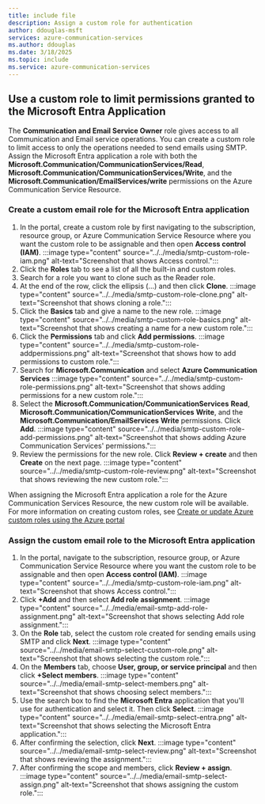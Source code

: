 ```yaml
---
title: include file
description: Assign a custom role for authentication
author: ddouglas-msft
services: azure-communication-services
ms.author: ddouglas
ms.date: 3/18/2025
ms.topic: include
ms.service: azure-communication-services
---
```


## Use a custom role to limit permissions granted to the Microsoft Entra Application

The **Communication and Email Service Owner** role gives access to all Communication and Email service operations. You can create a custom role to limit access to only the operations needed to send emails using SMTP. Assign the Microsoft Entra application a role with both the **Microsoft.Communication/CommunicationServices/Read**, **Microsoft.Communication/CommunicationServices/Write**, and the **Microsoft.Communication/EmailServices/write** permissions on the Azure Communication Service Resource.

### Create a custom email role for the Microsoft Entra application
1. In the portal, create a custom role by first navigating to the subscription, resource group, or Azure Communication Service Resource where you want the custom role to be assignable and then open **Access control (IAM)**.
    :::image type="content" source="../../media/smtp-custom-role-iam.png" alt-text="Screenshot that shows Access control.":::
1. Click the **Roles** tab to see a list of all the built-in and custom roles.
1. Search for a role you want to clone such as the Reader role.
1. At the end of the row, click the ellipsis (...) and then click **Clone**.
    :::image type="content" source="../../media/smtp-custom-role-clone.png" alt-text="Screenshot that shows cloning a role.":::
1. Click the **Basics** tab and give a name to the new role.
    :::image type="content" source="../../media/smtp-custom-role-basics.png" alt-text="Screenshot that shows creating a name for a new custom role.":::
1. Click the **Permissions** tab and click **Add permissions**.
    :::image type="content" source="../../media/smtp-custom-role-addpermissions.png" alt-text="Screenshot that shows how to add permissions to custom role.":::
1. Search for **Microsoft.Communication** and select **Azure Communication Services**
    :::image type="content" source="../../media/smtp-custom-role-permissions.png" alt-text="Screenshot that shows adding permissions for a new custom role.":::
1. Select the **Microsoft.Communication/CommunicationServices** **Read**, **Microsoft.Communication/CommunicationServices** **Write**, and the **Microsoft.Communication/EmailServices** **Write** permissions. Click **Add**.
    :::image type="content" source="../../media/smtp-custom-role-add-permissions.png" alt-text="Screenshot that shows adding Azure Communication Services' permissions.":::
1. Review the permissions for the new role. Click **Review + create** and then **Create** on the next page.
    :::image type="content" source="../../media/smtp-custom-role-review.png" alt-text="Screenshot that shows reviewing the new custom role.":::

When assigning the Microsoft Entra application a role for the Azure Communication Services Resource, the new custom role will be available. For more information on creating custom roles, see [Create or update Azure custom roles using the Azure portal](../../../../../role-based-access-control/custom-roles-portal.md)

### Assign the custom email role to the Microsoft Entra application
1. In the portal, navigate to the subscription, resource group, or Azure Communication Service Resource where you want the custom role to be assignable and then open **Access control (IAM)**.
    :::image type="content" source="../../media/smtp-custom-role-iam.png" alt-text="Screenshot that shows Access control.":::
1. Click **+Add** and then select **Add role assignment**.
    :::image type="content" source="../../media/email-smtp-add-role-assignment.png" alt-text="Screenshot that shows selecting Add role assignment.":::
1. On the **Role** tab, select the custom role created for sending emails using SMTP and click **Next**.
    :::image type="content" source="../../media/email-smtp-select-custom-role.png" alt-text="Screenshot that shows selecting the custom role.":::
1. On the **Members** tab, choose **User, group, or service principal** and then click **+Select members**.
    :::image type="content" source="../../media/email-smtp-select-members.png" alt-text="Screenshot that shows choosing select members.":::
1. Use the search box to find the **Microsoft Entra** application that you'll use for authentication and select it. Then click **Select**.
    :::image type="content" source="../../media/email-smtp-select-entra.png" alt-text="Screenshot that shows selecting the Microsoft Entra application.":::
1. After confirming the selection, click **Next**.
    :::image type="content" source="../../media/email-smtp-select-review.png" alt-text="Screenshot that shows reviewing the assignment.":::
1. After confirming the scope and members, click **Review + assign**.
    :::image type="content" source="../../media/email-smtp-select-assign.png" alt-text="Screenshot that shows assigning the custom role.":::